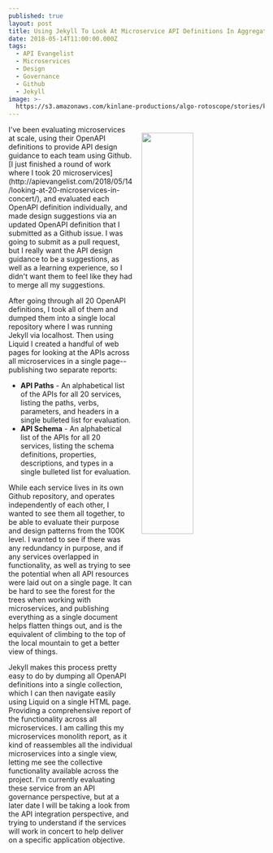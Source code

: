 ```yaml
---
published: true
layout: post
title: Using Jekyll To Look At Microservice API Definitions In Aggregate
date: 2018-05-14T11:00:00.000Z
tags:
  - API Evangelist
  - Microservices
  - Design
  - Governance
  - Github
  - Jekyll
image: >-
  https://s3.amazonaws.com/kinlane-productions/algo-rotoscope/stories/kin-mountain_dali_three.jpg
---
```

<p><img src="{{ page.image }}" width="45%" align="right" style="padding: 15px;" /></p>I've been evaluating microservices at scale, using their OpenAPI definitions to provide API design guidance to each team using Github. [I just finished a round of work where I took 20 microservices](http://apievangelist.com/2018/05/14/looking-at-20-microservices-in-concert/), and evaluated each OpenAPI definition individually, and made design suggestions via an updated OpenAPI definition that I submitted as a Github issue. I was going to submit as a pull request, but I really want the API design guidance to be a suggestions, as well as a learning experience, so I didn't want them to feel like they had to merge all my suggestions.

After going through all 20 OpenAPI definitions, I took all of them and dumped them into a single local repository where I was running Jekyll via localhost. Then using Liquid I created a handful of web pages for looking at the APIs across all microservices in a single page--publishing two separate reports:

- **API Paths** - An alphabetical list of the APIs for all 20 services, listing the paths, verbs, parameters, and headers in a single bulleted list for evaluation.
- **API Schema** - An alphabetical list of the APIs for all 20 services, listing the schema definitions, properties, descriptions, and types in a single bulleted list for evaluation.

While each service lives in its own Github repository, and operates independently of each other, I wanted to see them all together, to be able to evaluate their purpose and design patterns from the 100K level. I wanted to see if there was any redundancy in purpose, and if any services overlapped in functionality, as well as trying to see the potential when all API resources were laid out on a single page. It can be hard to see the forest for the trees when working with microservices, and publishing everything as a single document helps flatten things out, and is the equivalent of climbing to the top of the local mountain to get a better view of things.

Jekyll makes this process pretty easy to do by dumping all OpenAPI definitions into a single collection, which I can then navigate easily using Liquid on a single HTML page. Providing a comprehensive report of the functionality across all microservices. I am calling this my microservices monolith report, as it kind of reassembles all the individual microservices into a single view, letting me see the collective functionality available across the project. I'm currently evaluating these service from an API governance perspective, but at a later date I will be taking a look from the API integration perspective, and trying to understand if the services will work in concert to help deliver on a specific application objective.

